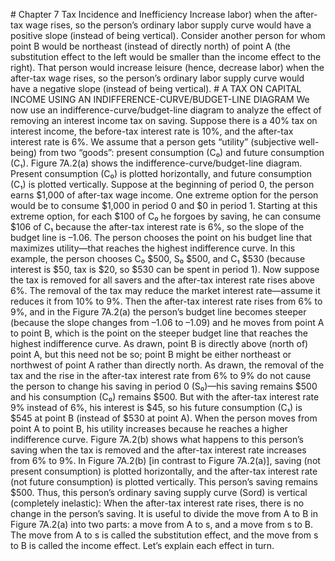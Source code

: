 \# Chapter 7 Tax Incidence and Inefficiency Increase labor) when the after-tax wage rises, so the person’s ordinary labor supply curve would have a positive slope (instead of being vertical). Consider another person for whom point B would be northeast (instead of directly north) of point A (the substitution effect to the left would be smaller than the income effect to the right). That person would increase leisure (hence, decrease labor) when the after-tax wage rises, so the person’s ordinary labor supply curve would have a negative slope (instead of being vertical). # A TAX ON CAPITAL INCOME USING AN INDIFFERENCE-CURVE/BUDGET-LINE DIAGRAM We now use an indifference-curve/budget-line diagram to analyze the effect of removing an interest income tax on saving. Suppose there is a 40% tax on interest income, the before-tax interest rate is 10%, and the after-tax interest rate is 6%. We assume that a person gets “utility” (subjective well-being) from two “goods”: present consumption (C₀) and future consumption (C₁). Figure 7A.2(a) shows the indifference-curve/budget-line diagram. Present consumption (C₀) is plotted horizontally, and future consumption (C₁) is plotted vertically. Suppose at the beginning of period 0, the person earns $1,000 of after-tax wage income. One extreme option for the person would be to consume $1,000 in period 0 and $0 in period 1. Starting at this extreme option, for each $100 of C₀ he forgoes by saving, he can consume $106 of C₁ because the after-tax interest rate is 6%, so the slope of the budget line is –1.06. The person chooses the point on his budget line that maximizes utility—that reaches the highest indifference curve. In this example, the person chooses C₀ $500, S₀ $500, and C₁ $530 (because interest is $50, tax is $20, so $530 can be spent in period 1). Now suppose the tax is removed for all savers and the after-tax interest rate rises above 6%. The removal of the tax may reduce the market interest rate—assume it reduces it from 10% to 9%. Then the after-tax interest rate rises from 6% to 9%, and in the Figure 7A.2(a) the person’s budget line becomes steeper (because the slope changes from –1.06 to –1.09) and he moves from point A to point B, which is the point on the steeper budget line that reaches the highest indifference curve. As drawn, point B is directly above (north of) point A, but this need not be so; point B might be either northeast or northwest of point A rather than directly north. As drawn, the removal of the tax and the rise in the after-tax interest rate from 6% to 9% do not cause the person to change his saving in period 0 (S₀)—his saving remains $500 and his consumption (C₀) remains $500. But with the after-tax interest rate 9% instead of 6%, his interest is $45, so his future consumption (C₁) is $545 at point B (instead of $530 at point A). When the person moves from point A to point B, his utility increases because he reaches a higher indifference curve. Figure 7A.2(b) shows what happens to this person’s saving when the tax is removed and the after-tax interest rate increases from 6% to 9%. In Figure 7A.2(b) \[in contrast to Figure 7A.2(a)], saving (not present consumption) is plotted horizontally, and the after-tax interest rate (not future consumption) is plotted vertically. This person’s saving remains $500. Thus, this person’s ordinary saving supply curve (Sord) is vertical (completely inelastic): When the after-tax interest rate rises, there is no change in the person’s saving. It is useful to divide the move from A to B in Figure 7A.2(a) into two parts: a move from A to s, and a move from s to B. The move from A to s is called the substitution effect, and the move from s to B is called the income effect. Let’s explain each effect in turn.